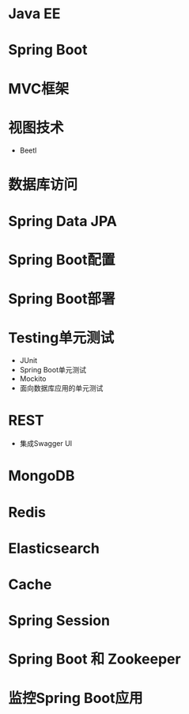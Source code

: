 # Java EE

# Spring Boot

# MVC框架

# 视图技术

- Beetl

# 数据库访问

# Spring Data JPA

# Spring Boot配置

# Spring Boot部署

# Testing单元测试

- JUnit
- Spring Boot单元测试
- Mockito
- 面向数据库应用的单元测试

# REST

- 集成Swagger UI

# MongoDB

# Redis

# Elasticsearch

# Cache

# Spring Session

# Spring Boot 和 Zookeeper

# 监控Spring Boot应用
